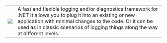 |															     |						|
|----------------------------------------------------------------|----------------------|
|![](https://raw.github.com/ukoreh/dotnetlog/master/logo.png)    | A fast and flexible logging and/or diagnostics framework for .NET It allows you to plug it into an existing or new application with minimal changes to the code. Or it can be used as in classic scenarios of logging things along the way at different levels. |
